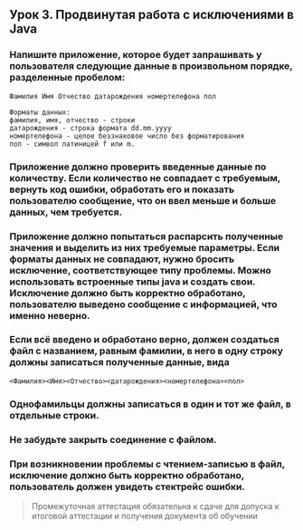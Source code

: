 ## Урок 3. Продвинутая работа с исключениями в Java

### Напишите приложение, которое будет запрашивать у пользователя следующие данные в произвольном порядке, разделенные пробелом:

```
Фамилия Имя Отчество датарождения номертелефона пол

Форматы данных:
фамилия, имя, отчество - строки
датарождения - строка формата dd.mm.yyyy
номертелефона - целое беззнаковое число без форматирования
пол - символ латиницей f или m.
```

### Приложение должно проверить введенные данные по количеству. Если количество не совпадает с требуемым, вернуть код ошибки, обработать его и показать пользователю сообщение, что он ввел меньше и больше данных, чем требуется.

### Приложение должно попытаться распарсить полученные значения и выделить из них требуемые параметры. Если форматы данных не совпадают, нужно бросить исключение, соответствующее типу проблемы. Можно использовать встроенные типы java и создать свои. Исключение должно быть корректно обработано, пользователю выведено сообщение с информацией, что именно неверно.

### Если всё введено и обработано верно, должен создаться файл с названием, равным фамилии, в него в одну строку должны записаться полученные данные, вида

```
<Фамилия><Имя><Отчество><датарождения><номертелефона><пол>
```

### Однофамильцы должны записаться в один и тот же файл, в отдельные строки.

### Не забудьте закрыть соединение с файлом.

### При возникновении проблемы с чтением-записью в файл, исключение должно быть корректно обработано, пользователь должен увидеть стектрейс ошибки.

> Промежуточная аттестация обязательна к сдаче для допуска к итоговой аттестации и получения документа об обучении
